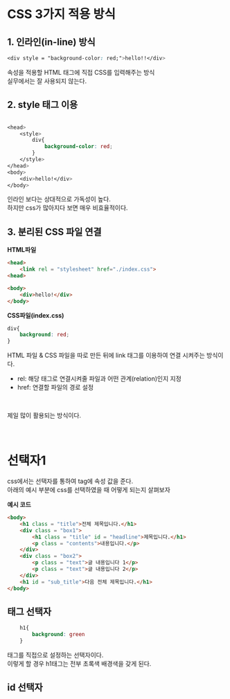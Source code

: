 # CSS 3가지 적용 방식

## 1. 인라인(in-line) 방식

```css
<div style = "background-color: red;">hello!!</div>
```

속성을 적용할 HTML 태그에 직접 CSS를 입력해주는 방식  
실무에서는 잘 사용되지 않는다.

## 2. style 태그  이용

```css

<head>
    <style>
        div{
            background-color: red;
        }
    </style>
</head>
<body>
    <div>hello!</div>
</body>

```

인라인 보다는 상대적으로 가독성이 높다.  
하지만 css가 많아지다 보면 매우 비효율적이다.

## 3. 분리된 CSS 파일 연결<br>

__HTML파일__  

```HTML
<head>
    <link rel = "stylesheet" href="./index.css">
<head>

<body>
    <div>hello!</div>
</body>
```

__CSS파일(index.css)__
```css
div{
    background: red;
}
```

HTML 파일 & CSS 파일을 따로 만든 뒤에 link 태그를 이용하여 연결 시켜주는 방식이다.<br>

+ rel: 해당 태그로 연결시켜줄 파일과 어떤 관계(relation)인지 지정
+ href: 연결할 파일의 경로 설정
<br>

제일 많이 활용되는 방식이다.<br>
<br>
<br>

# 선택자1

css에서는 선택자를 통하여 tag에 속성 값을 준다.<br>
아래의 예시 부분에 css를 선택하였을 때 어떻게 되는지 살펴보자<br>

__예시 코드__
```html
<body>
    <h1 class = "title">전체 제목입니다.</h1>
    <div class = "box1">
        <h1 class = "title" id = "headline">제목입니다.</h1>
        <p class = "contents">내용입니다.</p>
    </div>
    <div class = "box2">
        <p class = "text">글 내용입니다 1</p>
        <p class = "text">글 내용입니다 2</p>
    </div>
    <h1 id = "sub_title">다음 전체 제목입니다.</h1>
</body>
```

## 태그 선택자

```css
    h1{
        background: green
    }
```

태그를 직접으로 설정하는 선택자이다.  
이렇게 할 경우 h1태그는 전부 초록색 배경색을 갖게 된다.  

## id 선택자

```css

```
